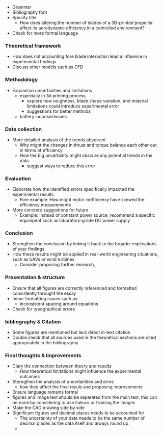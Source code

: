- Grammar
- Bibliography font 
- Specify title
	- How does altering the number of blades of a 3D-printed propeller affect its aerodynamic efficiency in a controlled environment?
- Check for more formal language
### Theoretical framework
- How does not accounting fore blade interaction lead a influence in experimental findings 
- Discuss other models such as CFD
### Methodology
- Expand on uncertainties and limitations
	- especially in 3d printing process
		- explore how roughness, blade shape variation, and material limitations could introduce experimental error
		- suggestions for better methods 
	- battery inconsistencies
### Data collection
- More detailed analysis of the trends observed
	- Why might the changes in thrust and torque balance each other out in terms of efficiency 
	- How the big uncertainty might obscure any potential trends in the data
		- suggest ways to reduce this error 
### Evaluation 
- Elaborate how the identified errors specifically impacted the experimental results.
	- Fore example: How might motor inefficiency have skewed the efficiency measurements
- More concrete suggestions for future 
	- Example: instead of constant power source, recommend a specific equimpent such as laboratory-grade DC power supply 
### Conclusion
- Strengthen the conclusion by linking it back to the broader implications of your findings. 
- How these results might be applied in real-world engineering situations,  such as UAVs or wind turbines 
	- Consider proposing further research,
### Presentation & structure 
- Ensure that all figures are correctly referenced and formatted consistently throught the essay
- minor formatting issues such as:
	- inconsistent spacing around equations
- Check for typographical errors 
### bibliography & Citation
- Some figures are mentioned but lack direct in-text citation. 
- Double check that all sources used in the theoretical sections are cited appropriately in the bibliography 
### Final thoughts & Improvements
- Clary the connection between theory and results 
	- How theoretical limitations might influence the experimental outcomes
- Sterngthen the analysis of uncertainties and erros 
	- how they affect the final resuls and proposing improvements 
- Ensure language remains formal
- figures and image text should be seperated from the main text, this can be done by considering to use italiocs or framing the images
- Make the CAD drawing side by side
- Significant figures and decimal places needs to be accounted for 
	- The uncertainty of your data needs to be the same number of decimal places as the data itself and always round up. 
	- 